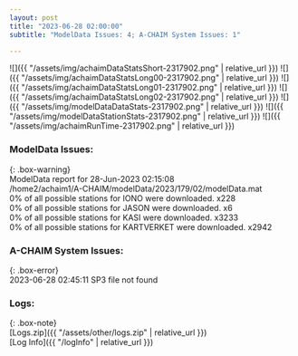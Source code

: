 ```yaml
---
layout: post
title: "2023-06-28 02:00:00"
subtitle: "ModelData Issues: 4; A-CHAIM System Issues: 1"

---
```


![]({{ "/assets/img/achaimDataStatsShort-2317902.png" | relative_url }})
![]({{ "/assets/img/achaimDataStatsLong00-2317902.png" | relative_url }})
![]({{ "/assets/img/achaimDataStatsLong01-2317902.png" | relative_url }})
![]({{ "/assets/img/achaimDataStatsLong02-2317902.png" | relative_url }})
![]({{ "/assets/img/modelDataDataStats-2317902.png" | relative_url }})
![]({{ "/assets/img/modelDataStationStats-2317902.png" | relative_url }})
![]({{ "/assets/img/achaimRunTime-2317902.png" | relative_url }})


### ModelData Issues:  
  
{: .box-warning}  
 ModelData report for 28-Jun-2023 02:15:08   
 /home2/achaim1/A-CHAIM/modelData/2023/179/02/modelData.mat   
 0% of all possible stations for IONO were downloaded. x228   
 0% of all possible stations for JASON were downloaded. x6   
 0% of all possible stations for KASI were downloaded. x3233   
 0% of all possible stations for KARTVERKET were downloaded. x2942   
  
### A-CHAIM System Issues:  
  
{: .box-error}  
2023-06-28 02:45:11 SP3 file not found  

### Logs:  
  
{: .box-note}  
[Logs.zip]({{ "/assets/other/logs.zip" | relative_url }})  
[Log Info]({{ "/logInfo" | relative_url }})  
